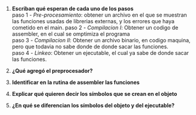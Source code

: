 1. **Escriban qué esperan de cada uno de los pasos**  
paso 1 - *Pre-procesamiento*: obtener un archivo en el que se muestran las funciones usadas de librerias externas, y los errores que haya cometido en el main.
paso 2 - *Compilacion I*: Obtener un codigo de assembler, en el cual se omptimiza el programa  
paso 3 - *Compilacion II*: Obtener un archivo binario, en codigo maquina, pero que todavia no sabe donde de donde sacar las funciones.  
paso 4 - *Linkeo*: Obtener un ejecutable, el cual ya sabe de donde sacar las funciones.  
2. **¿Qué agregó el preprocesador?**

3. **Identificar en la rutina de assembler las funciones**
4. **Explicar qué quieren decir los símbolos que se crean en el objeto**
5. **¿En qué se diferencian los símbolos del objeto y del ejecutable?**
